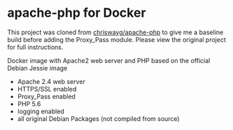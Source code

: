 # apache-php for Docker

This project was cloned from [chriswayg/apache-php](https://github.com/chriswayg/apache-php) to give me a baseline build before adding the Proxy_Pass module. Please view the original project for full instructions.

Docker image with Apache2 web server and PHP based on the official Debian Jessie image

- Apache 2.4 web server
- HTTPS/SSL enabled
- Proxy_Pass enabled
- PHP 5.6
- logging enabled
- all original Debian Packages (not compiled from source)
